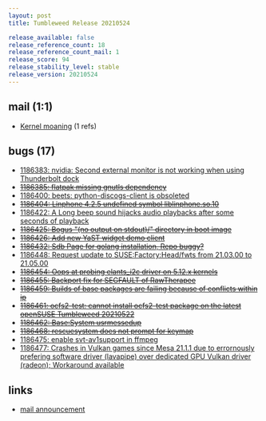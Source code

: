 ```yaml
---
layout: post
title: Tumbleweed Release 20210524

release_available: false
release_reference_count: 18
release_reference_count_mail: 1
release_score: 94
release_stability_level: stable
release_version: 20210524
---
```


## mail (1:1)

- [Kernel moaning](https://lists.opensuse.org/archives/list/factory@lists.opensuse.org/thread/N226XCKMMJJMZ7ADZLZOB4AYNDDNGHQD) (1 refs)

## bugs (17)

<!--more-->

- [1186383: nvidia: Second external monitor is not working when using Thunderbolt dock](https://bugzilla.opensuse.org/show_bug.cgi?id=1186383)
- ~~[1186385: flatpak missing gnutls dependency](https://bugzilla.opensuse.org/show_bug.cgi?id=1186385)~~
- [1186400: beets: python-discogs-client is obsoleted](https://bugzilla.opensuse.org/show_bug.cgi?id=1186400)
- ~~[1186404: Linphone 4.2.5 undefined symbol liblinphone.so.10](https://bugzilla.opensuse.org/show_bug.cgi?id=1186404)~~
- [1186422: A Long beep sound hijacks audio playbacks after some seconds of playback](https://bugzilla.opensuse.org/show_bug.cgi?id=1186422)
- ~~[1186425: Bogus "(no output on stdout)/" directory in boot image](https://bugzilla.opensuse.org/show_bug.cgi?id=1186425)~~
- ~~[1186426: Add new YaST widget demo client](https://bugzilla.opensuse.org/show_bug.cgi?id=1186426)~~
- ~~[1186432: Sdb Page for golang installation, Repo buggy?](https://bugzilla.opensuse.org/show_bug.cgi?id=1186432)~~
- [1186448: Request update to SUSE:Factory:Head/fwts from 21.03.00 to 21.05.00](https://bugzilla.opensuse.org/show_bug.cgi?id=1186448)
- ~~[1186454: Oops at probing elants_i2c driver on 5.12.x kernels](https://bugzilla.opensuse.org/show_bug.cgi?id=1186454)~~
- ~~[1186455: Backport fix for SEGFAULT of RawTherapee](https://bugzilla.opensuse.org/show_bug.cgi?id=1186455)~~
- ~~[1186459: Builds of base packages are failing because of conflicts within ip](https://bugzilla.opensuse.org/show_bug.cgi?id=1186459)~~
- ~~[1186461: ocfs2-test: cannot install ocfs2-test package on the latest  openSUSE Tumbleweed 20210522](https://bugzilla.opensuse.org/show_bug.cgi?id=1186461)~~
- ~~[1186462: Base:System usrmessedup](https://bugzilla.opensuse.org/show_bug.cgi?id=1186462)~~
- ~~[1186468: rescuesystem does not prompt for keymap](https://bugzilla.opensuse.org/show_bug.cgi?id=1186468)~~
- [1186475: enable svt-av1support in ffmpeg](https://bugzilla.opensuse.org/show_bug.cgi?id=1186475)
- [1186477: Crashes in Vulkan games since Mesa 21.1.1 due to errornously prefering software driver (lavapipe) over dedicated GPU Vulkan driver (radeon); Workaround available](https://bugzilla.opensuse.org/show_bug.cgi?id=1186477)



## links

- [mail announcement](https://lists.opensuse.org/archives/list/factory@lists.opensuse.org/thread/FW66UOPY7RXXSW47DNGH53Q4EAFVTTF4)
